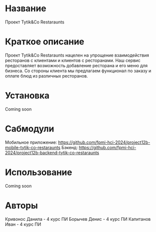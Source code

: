 # Название
Проект Tytik&Co Restaraunts 

# Краткое описание
Проект Tytik&Co Restaraunts нацелен на упрощение взаимодействия ресторанов с клиентами и клиентов с ресторанами. Наш сервис предоставляет возможность добавление ресторана и его меню для бизнеса. 
Со стороны клиента мы предлагаем функционал по заказу и оплате блюд из различных ресторанов.

# Установка
Coming soon

# Сабмодули
Мобильное приложение: https://github.com/fpmi-hci-2024/project12b-mobile-tytik-co-restaraunts
Бэкенд: https://github.com/fpmi-hci-2024/project12b-backend-tytik-co-restaraunts

# Использование
Coming soon

# Авторы 
Кривонос Данила - 4 курс ПИ
Борычев Денис - 4 курс ПИ
Капитанов Иван - 4 курс ПИ
